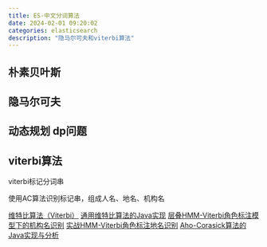```yaml
---
title: ES-中文分词算法
date: 2024-02-01 09:20:02
categories: elasticsearch
description: "隐马尔可夫和viterbi算法"
---
```


## 朴素贝叶斯

## 隐马尔可夫

## 动态规划 dp问题

## viterbi算法

viterbi标记分词串

使用AC算法识别标记串，组成人名、地名、机构名


[维特比算法（Viterbi）](https://www.cnblogs.com/Renyi-Fan/p/7865985.html)
[通用维特比算法的Java实现](https://www.hankcs.com/nlp/general-java-implementation-of-the-viterbi-algorithm.html#google_vignette)
[层叠HMM-Viterbi角色标注模型下的机构名识别](https://www.hankcs.com/nlp/ner/place-name-recognition-model-of-the-stacked-hmm-viterbi-role-labeling.html#google_vignette)
[实战HMM-Viterbi角色标注地名识别](https://www.hankcs.com/nlp/ner/place-names-to-identify-actual-hmm-viterbi-role-labeling.html)
[Aho-Corasick算法的Java实现与分析](https://www.hankcs.com/program/algorithm/implementation-and-analysis-of-aho-corasick-algorithm-in-java.html#google_vignette)


